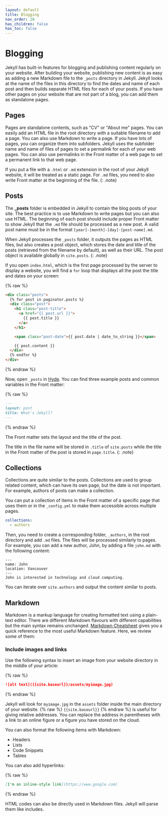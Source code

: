 ```yaml
---
layout: default
title: Blogging
nav_order: 20
has_children: false
has_toc: false
---
```


# Blogging

Jekyll has built-in features for blogging and publishing content regularly on your website. After building your website, publishing new content is as easy as adding a new Markdown file to the `_posts` directory in Jekyll. Jekyll looks at the name of the files in this directory to find the dates and name of each post and then builds separate HTML files for each of your posts. If you have other pages on your website that are not part of a blog, you can add them as standalone pages.

## Pages

Pages are standalone contents, such as "CV" or "About me" pages. You can easily add an HTML file in the root directory with a suitable filename to add a page. You can also use Markdown to write a page. If you have lots of pages, you can organize them into subfolders. Jekyll uses the subfolder name and name of files of pages to set a permalink for each of your web pages. You can also use permalinks in the Front matter of a web page to set a permanent link to that web page.

If you put a file with a `.html` or `.md` extension in the root of your Jekyll website, it will be treated as a static page. For `.md` files, you need to also write Front matter at the beginning of the file. 
{: .note}

## Posts

The **_posts** folder is embedded in Jekyll to contain the blog posts of your site. The best practice is to use Markdown to write pages but you can also use HTML. The beginning of each post should include proper Front matter to show Jekyll that the `.md` file should be processed as a new post. A valid post name must be in the format `[year]-[month]-[day]-[post-name].md`.

When Jekyll processes the `_posts` folder, it outputs the pages as HTML files, but also creates a post object, which stores the date and title of the posts (retrieved from the filename by default), as well as their URL. The post object is available globally in `site.posts`.
{: .note}

If you open `index.html`, which is the first page processed by the server to display a website, you will find a `for` loop that displays all the post the title and dates on your screen:

{% raw %}
```html
<div class="posts">
  {% for post in paginator.posts %}
  <div class="post">
    <h1 class="post-title">
      <a href="{{ post.url }}">
        {{ post.title }}
      </a>
    </h1>

    <span class="post-date">{{ post.date | date_to_string }}</span>

    {{ post.content }}
  </div>
  {% endfor %}
</div>
```
{% endraw %}

Now, open `_posts` in [Hyde](https://github.com/poole/hyde). You can find three example posts and common variables in the Front matter:

{% raw %}
```markdown
---
layout: post
title: What's Jekyll?
---
```
{% endraw %}

The Front matter sets the layout and the title of the post.

The title in the file name will be stored in `.title` of `site.posts` while the title in the Front matter of the post is stored in `page.title`.
{: .note}


## Collections

Collections are quite similar to the posts. Collections are used to group related content, which can have its own page, but the date is not important. For example, authors of posts can make a collection. 

You can put a collection of items in the Front matter of a specific page that uses them or in the `_config.yml` to make them accessible across multiple pages. 

```yml
collections:
  - authors
```

Then, you need to create a corresponding folder, `_authors`, in the root directory and add `.md` files. The files will be processed similarly to pages. For example, you can add a new author, John, by adding a file `john.md` with the following content:

```
---
name: John
location: Vancouver
---
John is interested in technology and cloud computing.
```

You can iterate over `site.authors` and output the content similar to posts.

## Markdown

Markdown is a markup language for creating formatted text using a plain-text editor. There are different Markdown flavours with different capabilities but the main syntax remains unchanged. [Markdown Cheatsheet](https://github.com/adam-p/markdown-here/wiki/Markdown-Cheatsheet) gives you a quick reference to the most useful Markdown feature. Here, we review some of them:

### Include images and links

Use the following syntax to insert an image from your website directory in the middle of your article:

{% raw %}
```markdown
![alt text]({{site.baseurl}}/assets/myimage.jpg)
```
{% endraw %}

Jekyll will look for `myimage.jpg` in the `assets` folder inside the main directory of your website. {% raw %} `{{site.baseurl}}` {% endraw %} is useful for giving relative addresses. You can replace the address in parentheses with a link to an online figure or a figure you have stored on the cloud.

You can also format the following items with Markdown:

- Headers
- Lists
- Code Snippets
- Tables

You can also add hyperlinks:

{% raw %}
```markdown
[I'm an inline-style link](https://www.google.com)
```
{% endraw %}

HTML codes can also be directly used in Markdown files. Jekyll will parse them like includes.